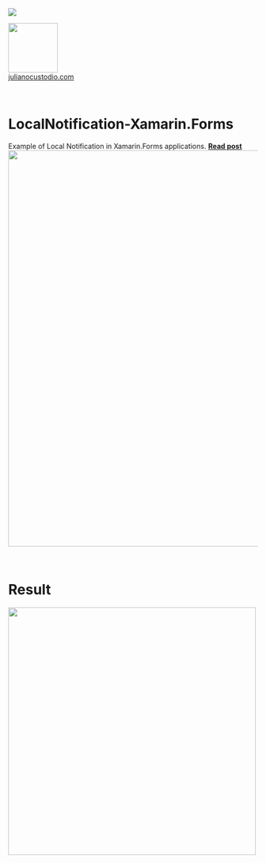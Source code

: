 

<image src="https://camo.githubusercontent.com/f13bbe855abf1e435732ed337f17d7d9e09657ad/68747470733a2f2f63686f6866692e76697375616c73747564696f2e636f6d2f5f617069732f7075626c69632f6275696c642f646566696e6974696f6e732f62396130313732632d303932362d343262382d616632662d3234393533393737336261352f31332f6261646765"/>



  <a href="http://julianocustodio.com" target="_blank"><image width="100px" src="https://julianocustodiosite.files.wordpress.com/2017/02/cropped-logojuliano.png?w=300&h=300&crop=1"/></a>
 <br/><a href="http://julianocustodio.com">julianocustodio.com</a>

 
<br/>


# LocalNotification-Xamarin.Forms
Example of Local Notification in Xamarin.Forms applications.
<a href="https://julianocustodio.com/local-notification/" target="_blank"><b> Read post</b></a></br> 
<a href="https://julianocustodio.com/local-notification/">
<image width="800px" src="https://julianocustodiosite.files.wordpress.com/2018/02/walllocalnotification.png?w=768"/></a>

<br/>


# Result
<p>
  <image height="500px"src="https://julianocustodiosite.files.wordpress.com/2018/02/ezgif-com-gif-maker-2.gif?w=400&h=633"/><br>   
</p>

